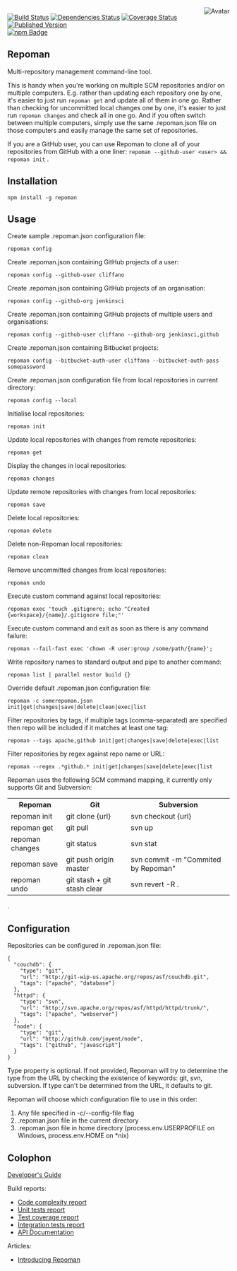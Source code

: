 <img align="right" src="https://raw.github.com/cliffano/repoman/master/avatar.jpg" alt="Avatar"/>

[![Build Status](https://img.shields.io/travis/cliffano/repoman.svg)](http://travis-ci.org/cliffano/repoman)
[![Dependencies Status](https://img.shields.io/david/cliffano/repoman.svg)](http://david-dm.org/cliffano/repoman)
[![Coverage Status](https://coveralls.io/repos/cliffano/repoman/badge.png?branch=master)](https://coveralls.io/r/cliffano/repoman?branch=master)
[![Published Version](https://badge.fury.io/js/repoman.png)](http://badge.fury.io/js/repoman)
<br/>
[![npm Badge](https://nodei.co/npm/repoman.png)](http://npmjs.org/package/repoman)

Repoman
-------

Multi-repository management command-line tool.

This is handy when you're working on multiple SCM repositories and/or on multiple computers.
E.g. rather than updating each repository one by one, it's easier to just run `repoman get` and update all of them in one go. Rather than checking for uncommitted local changes one by one, it's easier to just run `repoman changes` and check all in one go.
And if you often switch between multiple computers, simply use the same .repoman.json file on those computers and easily manage the same set of repositories.

If you are a GitHub user, you can use Repoman to clone all of your repositories from GitHub with a one liner: `repoman --github-user <user> && repoman init` .

Installation
------------

    npm install -g repoman

Usage
-----

Create sample .repoman.json configuration file:

    repoman config

Create .repoman.json containing GitHub projects of a user:

    repoman config --github-user cliffano

Create .repoman.json containing GitHub projects of an organisation:

    repoman config --github-org jenkinsci

Create .repoman.json containing GitHub projects of multiple users and organisations:

    repoman config --github-user cliffano --github-org jenkinsci,github

Create .repoman.json containing Bitbucket projects:

    repoman config --bitbucket-auth-user cliffano --bitbucket-auth-pass somepassword

Create .repoman.json configuration file from local repositories in current directory:

    repoman config --local

Initialise local repositories:

    repoman init

Update local repositories with changes from remote repositories:

    repoman get

Display the changes in local repositories:

    repoman changes

Update remote repositories with changes from local repositories:

    repoman save

Delete local repositories:

    repoman delete

Delete non-Repoman local repositories:

    repoman clean

Remove uncommitted changes from local repositories:

    repoman undo

Execute custom command against local repositories:

    repoman exec 'touch .gitignore; echo "Created {workspace}/{name}/.gitignore file;"'

Execute custom command and exit as soon as there is any command failure:

    repoman --fail-fast exec 'chown -R user:group /some/path/{name}';

Write repository names to standard output and pipe to another command:

    repoman list | parallel nestor build {}

Override default .repoman.json configuration file:

    repoman -c somerepoman.json init|get|changes|save|delete|clean|exec|list

Filter repositories by tags, if multiple tags (comma-separated) are specified then repo will be included if it matches at least one tag:

    repoman --tags apache,github init|get|changes|save|delete|exec|list

Filter repositories by regex against repo name or URL:

    repoman --regex .*github.* init|get|changes|save|delete|exec|list

Repoman uses the following SCM command mapping, it currently only supports Git and Subversion:

<table>
  <tr>
    <th>Repoman</th>
    <th>Git</th>
    <th>Subversion</th>
  </tr>
  <tr>
    <td>repoman init</td>
    <td>git clone {url}</td>
    <td>svn checkout {url}</td>
  </tr>
  <tr>
    <td>repoman get</td>
    <td>git pull</td>
    <td>svn up</td>
  </tr>
  <tr>
    <td>repoman changes</td>
    <td>git status</td>
    <td>svn stat</td>
  </tr>
  <tr>
    <td>repoman save</td>
    <td>git push origin master</td>
    <td>svn commit -m "Commited by Repoman"</td>
  </tr>
  <tr>
    <td>repoman undo</td>
    <td>git stash + git stash clear</td>
    <td>svn revert -R .</td>
  </tr>
</table>
.

Configuration
-------------

Repositories can be configured in .repoman.json file:

    {
      "couchdb": {
        "type": "git",
        "url": "http://git-wip-us.apache.org/repos/asf/couchdb.git",
        "tags": ["apache", "database"]
      },
      "httpd": {
        "type": "svn",
        "url": "http://svn.apache.org/repos/asf/httpd/httpd/trunk/",
        "tags": ["apache", "webserver"]
      },
      "node": {
        "type": "git",
        "url": "http://github.com/joyent/node",
        "tags": ["github", "javascript"]
      }
    }

Type property is optional. If not provided, Repoman will try to determine the type from the URL by checking the existence of keywords: git, svn, subversion. If type can't be determined from the URL, it defaults to git.

Repoman will choose which configuration file to use in this order:

1. Any file specified in -c/--config-file flag
2. .repoman.json file in the current directory
3. .repoman.json file in home directory (process.env.USERPROFILE on Windows, process.env.HOME on *nix)

Colophon
--------

[Developer's Guide](http://cliffano.github.io/developers_guide.html#nodejs)

Build reports:

* [Code complexity report](http://cliffano.github.io/repoman/bob/complexity/plato/index.html)
* [Unit tests report](http://cliffano.github.io/repoman/bob/test/buster.out)
* [Test coverage report](http://cliffano.github.io/repoman/bob/coverage/buster-istanbul/lcov-report/lib/index.html)
* [Integration tests report](http://cliffano.github.io/repoman/bob/test-integration/cmdt.out)
* [API Documentation](http://cliffano.github.io/repoman/bob/doc/dox-foundation/index.html)

Articles:

* [Introducing Repoman](http://blog.cliffano.com/2013/05/26/introducing-repoman/)
